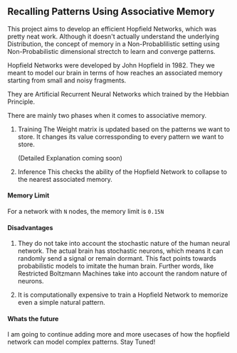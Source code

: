 ## Recalling Patterns Using Associative Memory

This project aims to develop an efficient Hopfield Networks, which was pretty neat work. 
Although it doesn't actually understand the underlying Distribution, the concept of memory in a Non-Probablilistic 
setting using Non-Probabilistic dimensional strectch to learn and converge patterns.

Hopfield Networks were developed by John Hopfield in 1982. They we meant to model our brain in terms of how reaches an associated memory starting from small and noisy fragments. 

They are Artificial Recurrent Neural Networks which trained by the Hebbian Principle. 

There are mainly two phases when it comes to associative memory.

1. Training
   The Weight matrix is updated based on the patterns we want to store. It changes its value corressponding to every pattern we want to store.

   (Detailed Explanation coming soon)

2. Inference
   This checks the ability of the Hopfield Network to collapse to the nearest associated memory.


#### Memory Limit
For a network with `N` nodes, the memory limit is `0.15N`

#### Disadvantages
1. They do not take into account the stochastic nature of the human neural network. The actual brain has stochastic neurons, which means it can randomly send a signal or remain dormant. This fact points towards probabilistic models to imitate the human brain. Further words, like Restricted Boltzmann Machines take into account the random nature of neurons. 

2. It is computationally expensive to train a Hopfield Network to memorize even a simple natural pattern.


#### Whats the future
I am going to continue adding more and more usecases of how the hopfield network can model complex patterns. Stay Tuned!


